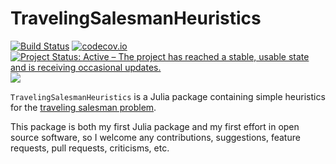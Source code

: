 # TravelingSalesmanHeuristics

[![Build Status](https://travis-ci.org/evanfields/TravelingSalesmanHeuristics.jl.svg?branch=master)](https://travis-ci.org/evanfields/TravelingSalesmanHeuristics.jl)
[![codecov.io](https://codecov.io/github/evanfields/TravelingSalesmanHeuristics.jl/coverage.svg?branch=master)](https://codecov.io/github/evanfields/TravelingSalesmanHeuristics.jl?branch=master)
[![Project Status: Active – The project has reached a stable, usable state and is receiving occasional updates.](https://www.repostatus.org/badges/latest/active.svg)](https://www.repostatus.org/#active)
[![](https://img.shields.io/badge/docs-latest-blue.svg)](https://evanfields.github.io/TravelingSalesmanHeuristics.jl/latest)

`TravelingSalesmanHeuristics` is a Julia package containing simple heuristics for the [traveling salesman problem](https://en.wikipedia.org/wiki/Travelling_salesman_problem). 

This package is both my first Julia package and my first effort in open source software, so I welcome any contributions, suggestions, feature requests, pull requests, criticisms, etc.
